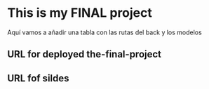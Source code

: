 # This is my FINAL project

Aquí vamos a añadir una tabla con las rutas del back y los modelos

## URL for deployed the-final-project

## URL fof sildes
